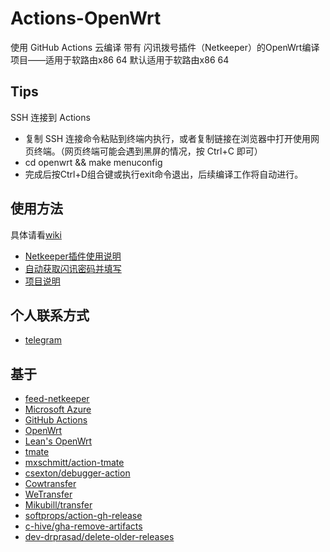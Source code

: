 # Actions-OpenWrt
使用 GitHub Actions 云编译 带有 闪讯拨号插件（Netkeeper）的OpenWrt编译项目——适用于软路由x86 64
默认适用于软路由x86 64
## Tips
SSH 连接到 Actions
- 复制 SSH 连接命令粘贴到终端内执行，或者复制链接在浏览器中打开使用网页终端。（网页终端可能会遇到黑屏的情况，按 Ctrl+C 即可）
- cd openwrt && make menuconfig
- 完成后按Ctrl+D组合键或执行exit命令退出，后续编译工作将自动进行。
## 使用方法
具体请看[wiki](https://github.com/Maskbugzero/lede-Maskbugzero/wiki)
- [Netkeeper插件使用说明](https://github.com/Maskbugzero/Netkeeper-OpenWrt/wiki/Netkeeper%E6%8F%92%E4%BB%B6%E4%BD%BF%E7%94%A8%E8%AF%B4%E6%98%8E)
- [自动获取闪讯密码并填写](https://github.com/Maskbugzero/Netkeeper-OpenWrt/wiki/%E8%87%AA%E5%8A%A8%E8%8E%B7%E5%8F%96%E9%97%AA%E8%AE%AF%E5%AF%86%E7%A0%81%E5%B9%B6%E5%A1%AB%E5%86%99)
- [项目说明](https://github.com/Maskbugzero/Netkeeper-OpenWrt/wiki/%E9%A1%B9%E7%9B%AE%E8%AF%B4%E6%98%8E)
## 个人联系方式
- [telegram](https://t.me/Maskbugzero)
## 基于
- [feed-netkeeper](https://github.com/CCnut/feed-netkeeper)
- [Microsoft Azure](https://azure.microsoft.com)
- [GitHub Actions](https://github.com/features/actions)
- [OpenWrt](https://github.com/openwrt/openwrt)
- [Lean's OpenWrt](https://github.com/coolsnowwolf/lede)
- [tmate](https://github.com/tmate-io/tmate)
- [mxschmitt/action-tmate](https://github.com/mxschmitt/action-tmate)
- [csexton/debugger-action](https://github.com/csexton/debugger-action)
- [Cowtransfer](https://cowtransfer.com)
- [WeTransfer](https://wetransfer.com/)
- [Mikubill/transfer](https://github.com/Mikubill/transfer)
- [softprops/action-gh-release](https://github.com/softprops/action-gh-release)
- [c-hive/gha-remove-artifacts](https://github.com/c-hive/gha-remove-artifacts)
- [dev-drprasad/delete-older-releases](https://github.com/dev-drprasad/delete-older-releases)
